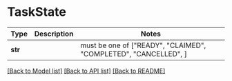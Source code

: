 # TaskState

Type | Description | Notes
------------- | ------------- | -------------
**str** |  |  must be one of ["READY", "CLAIMED", "COMPLETED", "CANCELLED", ]

[[Back to Model list]](../README.md#documentation-for-models) [[Back to API list]](../README.md#documentation-for-api-endpoints) [[Back to README]](../README.md)

